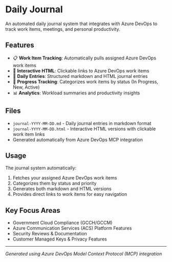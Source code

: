 # Daily Journal

An automated daily journal system that integrates with Azure DevOps to track work items, meetings, and personal productivity.

## Features

- 📋 **Work Item Tracking**: Automatically pulls assigned Azure DevOps work items
- 🔗 **Interactive HTML**: Clickable links to Azure DevOps work items
- 📅 **Daily Entries**: Structured markdown and HTML journal entries
- 🎯 **Progress Tracking**: Categorizes work items by status (In Progress, New, Active)
- 📊 **Analytics**: Workload summaries and productivity insights

## Files

- `journal-YYYY-MM-DD.md` - Daily journal entries in markdown format
- `journal-YYYY-MM-DD.html` - Interactive HTML versions with clickable work item links
- Generated automatically from Azure DevOps MCP integration

## Usage

The journal system automatically:
1. Fetches your assigned Azure DevOps work items
2. Categorizes them by status and priority
3. Generates both markdown and HTML versions
4. Provides direct links to work items for easy navigation

## Key Focus Areas

- Government Cloud Compliance (GCCH/GCCM)
- Azure Communication Services (ACS) Platform Features
- Security Reviews & Documentation
- Customer Managed Keys & Privacy Features

---
*Generated using Azure DevOps Model Context Protocol (MCP) integration*